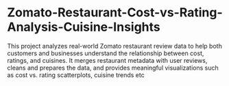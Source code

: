 # Zomato-Restaurant-Cost-vs-Rating-Analysis-Cuisine-Insights
This project analyzes real-world Zomato restaurant review data to help both customers and businesses understand the relationship between cost, ratings, and cuisines. It merges restaurant metadata with user reviews, cleans and prepares the data, and provides meaningful visualizations such as cost vs. rating scatterplots, cuisine trends etc
